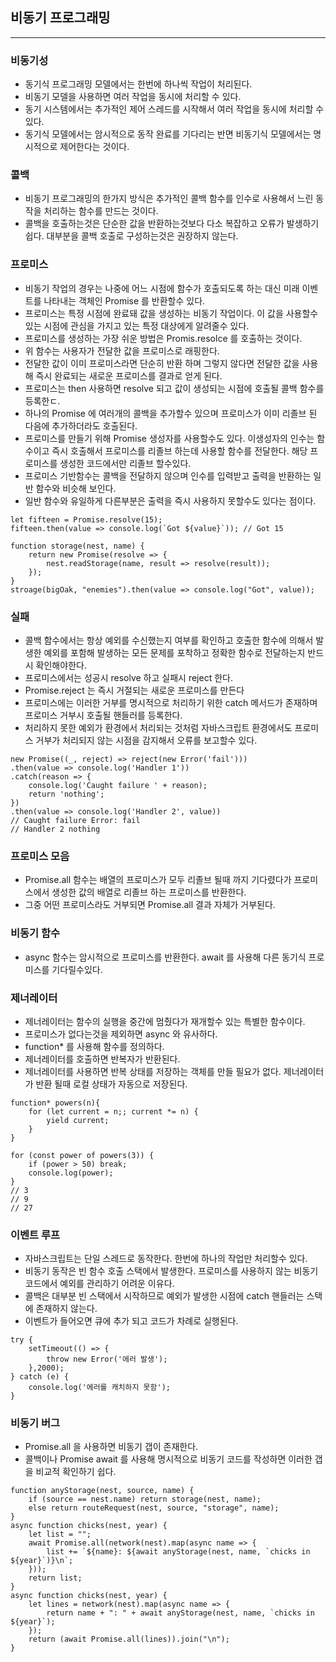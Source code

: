 
## 비동기 프로그래밍

--------------------------------

### 비동기성

* 동기식 프로그래밍 모델에서는 한번에 하나씩 작업이 처리된다.
* 비동기 모델을 사용하면 여러 작업을 동시에 처리할 수 있다.
* 동기 시스템에서는 추가적인 제어 스레드를 시작해서 여러 작업을 동시에 처리할 수 있다.
* 동기식 모델에서는 암시적으로 동작 완료를 기다리는 반면 비동기식 모델에서는 명시적으로 제어한다는 것이다.

### 콜백

* 비동기 프로그래밍의 한가지 방식은 추가적인 콜백 함수를 인수로 사용해서 느린 동작을 처리하는 함수를 만드는 것이다.
* 콜백을 호출하는것은 단순한 값을 반환하는것보다 다소 복잡하고 오류가 발생하기 쉽다. 대부분을 콜백 호출로 구성하는것은 권장하지 않는다.

### 프로미스

* 비동기 작업의 경우는 나중에 어느 시점에 함수가 호출되도록 하는 대신 미래 이벤트를 나타내는 객체인 Promise 를 반환할수 있다.
* 프로미스는 특정 시점에 완료돼 값을 생성하는 비동기 작업이다. 이 값을 사용할수 있는 시점에 관심을 가지고 있는 특정 대상에게 알려줄수 있다.
* 프로미스를 생성하는 가장 쉬운 방법은 Promis.resolce 를 호출하는 것이다.
* 위 함수는 사용자가 전달한 값을 프로미스로 래핑한다.
* 전달한 값이 이미 프로미스라면 단순히 반환 하며 그렇지 않다면 전달한 값을 사용해 즉시 완료되는 새로운 프로미스를 결과로 얻게 된다.
* 프로미스는 then 사용하면 resolve 되고 값이 생성되는 시점에 호출될 콜백 함수를 등록한ㄷ.
* 하나의 Promise 에 여러개의 콜백을 추가할수 있으며 프로미스가 이미 리졸브 된 다음에 추가하더라도 호출된다.
* 프로미스를 만들기 위해 Promise 생성자를 사용할수도 있다. 이생성자의 인수는 함수이고 즉시 호출해서 프로미스를 리졸브 하는데 사용할 함수를 전달한다. 해당 프로미스를 생성한 코드에서만 리졸브 할수있다.
* 프로미스 기반함수는 콜백을 전달하지 않으며 인수를 입력받고 출력을 반환하는 일반 함수와 비슷해 보인다.
* 일반 함수와 유일하게 다른부분은 출력을 즉시 사용하지 못할수도 있다는 점이다.
```
let fifteen = Promise.resolve(15);
fifteen.then(value => console.log(`Got ${value}`)); // Got 15

function storage(nest, name) {
    return new Promise(resolve => {
        nest.readStorage(name, result => resolve(result));
    });
}
stroage(bigOak, "enemies").then(value => console.log("Got", value));
```

### 실패

* 콜백 함수에서는 항상 예외를 수신했는지 여부를 확인하고 호출한 함수에 의해서 발생한 예외를 포함해 발생하는 모든 문제를 포착하고 정확한 함수로 전달하는지 반드시 확인해야한다.
* 프로미스에서는 성공시 resolve 하고 실패시 reject 한다.
* Promise.reject 는 즉시 거절되는 새로운 프로미스를 만든다
* 프로미스에는 이러한 거부를 명시적으로 처리하기 위한 catch 메서드가 존재하며 프로미스 거부시 호출될 핸들러를 등록한다.
* 처리하지 못한 예외가 환경에서 처리되는 것처럼 자바스크립트 환경에서도 프로미스 거부가 처리되지 않는 시점을 감지해서 오류를 보고할수 있다.
```
new Promise((_, reject) => reject(new Error('fail')))
.then(value => console.log('Handler 1'))
.catch(reason => {
    console.log('Caught failure ' + reason);
    return 'nothing';
})
.then(value => console.log('Handler 2', value))
// Caught failure Error: fail
// Handler 2 nothing
```

### 프로미스 모음

* Promise.all 함수는 배열의 프로미스가 모두 리졸브 될때 까지 기다렸다가 프로미스에서 생성한 값의 배열로 리졸브 하는 프로미스를 반환한다.
* 그중 어떤 프로미스라도 거부되면 Promise.all 결과 자체가 거부된다.

### 비동기 함수

* async 함수는 암시적으로 프로미스를 반환한다. await 를 사용해 다른 동기식 프로미스를 기다릴수있다.

### 제너레이터

* 제너레이터는 함수의 실행을 중간에 멈췄다가 재개할수 있는 특별한 함수이다.
* 프로미스가 없다는것을 제외하면 async 와 유사하다.
* function* 를 사용해 함수를 정의하다.
* 제너레이터를 호출하면 반복자가 반환된다.
* 제너레이터를 사용하면 반복 상태를 저장하는 객체를 만들 필요가 없다. 제너레이터가 반환 될때 로컬 상태가 자동으로 저장된다.

```
function* powers(n){
    for (let current = n;; current *= n) {
        yield current;
    }
}

for (const power of powers(3)) {
    if (power > 50) break;
    console.log(power);
}
// 3
// 9
// 27
```

### 이벤트 루프

* 자바스크립트는 단일 스레드로 동작한다. 한번에 하나의 작업만 처리할수 있다.
* 비동기 동작은 빈 함수 호출 스택에서 발생한다. 프로미스를 사용하지 않는 비동기 코드에서 예외를 관리하기 어려운 이유다.
* 콜백은 대부분 빈 스택에서 시작하므로 예외가 발생한 시점에 catch 핸들러는 스택에 존재하지 않는다.
* 이벤트가 들어오면 큐에 추가 되고 코드가 차례로 실행된다.
```
try {
    setTimeout(() => {
        throw new Error('에러 발생');
    },2000);
} catch (e) {
    console.log('에러를 캐치하지 못함');
}
```

### 비동기 버그

* Promise.all 을 사용하면 비동기 갭이 존재한다.
* 콜백이나 Promise await 를 사용해 명시적으로 비동기 코드를 작성하면 이러한 갭을 비교적 확인하기 쉽다.
```
function anyStorage(nest, source, name) {
    if (source == nest.name) return storage(nest, name);
    else return routeRequest(nest, source, "storage", name);
}
async function chicks(nest, year) {
    let list = "";
    await Promise.all(network(nest).map(async name => {
        list += `${name}: ${await anyStorage(nest, name, `chicks in ${year}`)}\n`;
    }));
    return list;
}
async function chicks(nest, year) {
    let lines = network(nest).map(async name => {
        return name + ": " + await anyStorage(nest, name, `chicks in ${year}`);
    });
    return (await Promise.all(lines)).join("\n");
}
```

